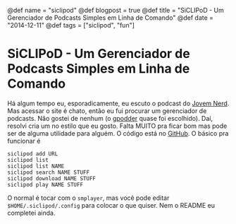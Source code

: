 @def name = "siclipod"
@def blogpost = true
@def title = "SiCLIPoD - Um Gerenciador de Podcasts Simples em Linha de Comando"
@def date = "2014-12-11"
@def tags = ["siclipod", "fun"]

# SiCLIPoD - Um Gerenciador de Podcasts Simples em Linha de Comando

Há algum tempo eu, esporadicamente, eu escuto o podcast do [Jovem
Nerd](http://jovemnerd.com.br/categoria/nerdcast/).
Mas acessar o site é chato, então eu fui procurar um gerenciador de podcasts.
Não gostei de nenhum (o [gpodder](http://gpodder.org/) quase foi escolhido).
Daí, resolvi cria um no estilo que eu gosto.
Falta MUITO pra ficar bom mas pode ser de alguma utilidade para alguém.
O código está no [GitHub](https://github.com/abelsiqueira/siclipod).
O básico pra funcionar é

```
siclipod add URL
siclipod list
siclipod list NAME
siclipod search NAME STUFF
siclipod download NAME STUFF
siclipod play NAME STUFF
```

O normal é tocar com o `smplayer`,
mas você pode editar `$HOME/.siclipod/.config` para colocar o que quiser.
Nem o README eu completei ainda.
